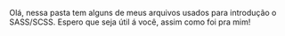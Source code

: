 Olá, nessa pasta tem alguns de meus arquivos usados para introdução o SASS/SCSS.
Espero que seja útil á você, assim como foi pra mim!

